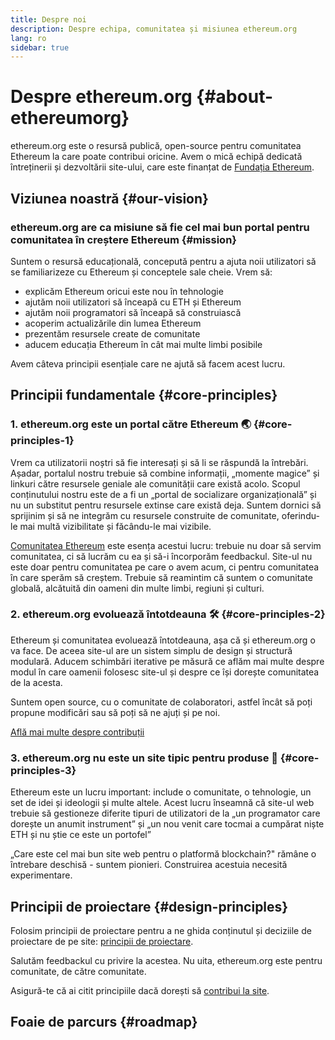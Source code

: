 ```yaml
---
title: Despre noi
description: Despre echipa, comunitatea și misiunea ethereum.org
lang: ro
sidebar: true
---
```


# Despre ethereum.org {#about-ethereumorg}

ethereum.org este o resursă publică, open-source pentru comunitatea Ethereum la care poate contribui oricine. Avem o mică echipă dedicată întreținerii și dezvoltării site-ului, care este finanțat de [Fundația Ethereum](/foundation/).

## Viziunea noastră {#our-vision}

### ethereum.org are ca misiune să fie cel mai bun portal pentru comunitatea în creștere Ethereum {#mission}

Suntem o resursă educațională, concepută pentru a ajuta noii utilizatori să se familiarizeze cu Ethereum și conceptele sale cheie. Vrem să:

- explicăm Ethereum oricui este nou în tehnologie
- ajutăm noii utilizatori să înceapă cu ETH și Ethereum
- ajutăm noii programatori să înceapă să construiască
- acoperim actualizările din lumea Ethereum
- prezentăm resursele create de comunitate
- aducem educația Ethereum în cât mai multe limbi posibile

Avem câteva principii esențiale care ne ajută să facem acest lucru.

## Principii fundamentale {#core-principles}

### 1. ethereum.org este un portal către Ethereum 🌏 {#core-principles-1}

Vrem ca utilizatorii noștri să fie interesați și să li se răspundă la întrebări. Așadar, portalul nostru trebuie să combine informații, „momente magice” și linkuri către resursele geniale ale comunității care există acolo. Scopul conținutului nostru este de a fi un „portal de socializare organizațională” și nu un substitut pentru resursele extinse care există deja. Suntem dornici să sprijinim și să ne integrăm cu resursele construite de comunitate, oferindu-le mai multă vizibilitate și făcându-le mai vizibile.

[Comunitatea Ethereum](/community/) este esența acestui lucru: trebuie nu doar să servim comunitatea, ci să lucrăm cu ea și să-i încorporăm feedbackul. Site-ul nu este doar pentru comunitatea pe care o avem acum, ci pentru comunitatea în care sperăm să creștem. Trebuie să reamintim că suntem o comunitate globală, alcătuită din oameni din multe limbi, regiuni și culturi.

### 2. ethereum.org evoluează întotdeauna 🛠 {#core-principles-2}

Ethereum și comunitatea evoluează întotdeauna, așa că și ethereum.org o va face. De aceea site-ul are un sistem simplu de design și structură modulară. Aducem schimbări iterative pe măsură ce aflăm mai multe despre modul în care oamenii folosesc site-ul și despre ce își dorește comunitatea de la acesta.

Suntem open source, cu o comunitate de colaboratori, astfel încât să poți propune modificări sau să poți să ne ajuți și pe noi.

[Află mai multe despre contribuții](/en/contributing/)

### 3. ethereum.org nu este un site tipic pentru produse 🦄 {#core-principles-3}

Ethereum este un lucru important: include o comunitate, o tehnologie, un set de idei și ideologii și multe altele. Acest lucru înseamnă că site-ul web trebuie să gestioneze diferite tipuri de utilizatori de la „un programator care dorește un anumit instrument” și „un nou venit care tocmai a cumpărat niște ETH și nu știe ce este un portofel”

„Care este cel mai bun site web pentru o platformă blockchain?" rămâne o întrebare deschisă - suntem pionieri. Construirea acestuia necesită experimentare.

## Principii de proiectare {#design-principles}

Folosim principii de proiectare pentru a ne ghida conținutul și deciziile de proiectare de pe site: [principii de proiectare](/en/contributing/design-principles/).

Salutăm feedbackul cu privire la acestea. Nu uita, ethereum.org este pentru comunitate, de către comunitate.

Asigură-te că ai citit principiile dacă dorești să [contribui la site](/en/contributing/).

## Foaie de parcurs {#roadmap}

<Roadmap />

